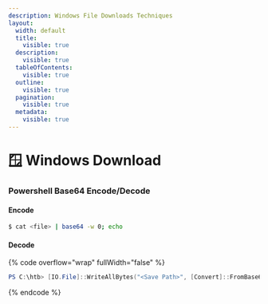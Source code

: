 ```yaml
---
description: Windows File Downloads Techniques
layout:
  width: default
  title:
    visible: true
  description:
    visible: true
  tableOfContents:
    visible: true
  outline:
    visible: true
  pagination:
    visible: true
  metadata:
    visible: true
---
```


# 🪟 Windows Download

### Powershell Base64 Encode/Decode

#### Encode

```bash
$ cat <file> | base64 -w 0; echo
```

#### Decode

{% code overflow="wrap" fullWidth="false" %}
```powershell
PS C:\htb> [IO.File]::WriteAllBytes("<Save Path>", [Convert]::FromBase64String("<Base64 String>"))
```
{% endcode %}

